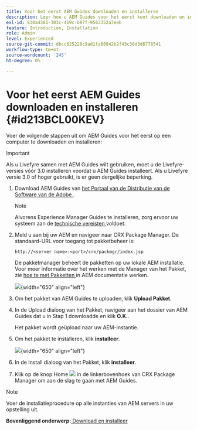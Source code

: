 ```yaml
---
title: Voor het eerst AEM Guides downloaden en installeren
description: Leer hoe u AEM Guides voor het eerst kunt downloaden en installeren
exl-id: 830a4381-303c-419c-b87f-9563352a7eeb
feature: Introduction, Installation
role: Admin
level: Experienced
source-git-commit: dbcc625220c9ad1fa60942b2f43c38d3d6778541
workflow-type: tm+mt
source-wordcount: '245'
ht-degree: 0%

---
```


# Voor het eerst AEM Guides downloaden en installeren {#id213BCL00KEV}

Voer de volgende stappen uit om AEM Guides voor het eerst op een computer te downloaden en installeren:

>[!IMPORTANT]
>
> Als u Livefyre samen met AEM Guides wilt gebruiken, moet u de Livefyre-versies vóór 3.0 installeren voordat u AEM Guides installeert. Als u Livefyre versie 3.0 of hoger gebruikt, is er geen dergelijke beperking.

1. Download AEM Guides van [ het Portaal van de Distributie van de Software van de Adobe ](https://experience.adobe.com/#/downloads/content/software-distribution/en/aem.html).

   >[!NOTE]
   >
   >Alvorens Experience Manager Guides te installeren, zorg ervoor uw systeem aan de [ technische vereisten ](../install-guide/download-install-technical-requirements.md) voldoet.

1. Meld u aan bij uw AEM en navigeer naar CRX Package Manager. De standaard-URL voor toegang tot pakketbeheer is:

   ```http
   http://<server name>:<port>/crx/packmgr/index.jsp
   ```

   De pakketmanager beheert de pakketten op uw lokale AEM installatie. Voor meer informatie over het werken met de Manager van het Pakket, zie [ hoe te met Pakketten ](https://helpx.adobe.com/experience-manager/6-5/sites/administering/using/package-manager.html) in AEM documentatie werken.

   ![](assets/package-manager.png){width="650" align="left"}

1. Om het pakket van AEM Guides te uploaden, klik **Upload Pakket**.

1. In de Upload dialoog van het Pakket, navigeer aan het dossier van AEM Guides dat u in Stap 1 downloadde en klik **O.K.**.

   Het pakket wordt geüpload naar uw AEM-instantie.

1. Om het pakket te installeren, klik **installeer**.

   ![](assets/install-package.png){width="650" align="left"}

1. In de Install dialoog van het Pakket, klik **installeer**.

1. Klik op de knop Home ![](assets/home-button.png) in de linkerbovenhoek van CRX Package Manager om aan de slag te gaan met AEM Guides.


>[!NOTE]
>
> Voer de installatieprocedure op alle instanties van AEM servers in uw opstelling uit.

**Bovenliggend onderwerp:**&#x200B;[ Download en installeer ](download-install.md)
